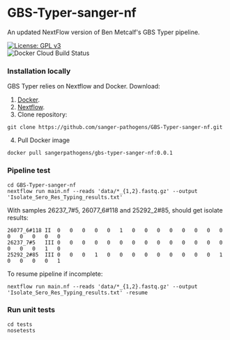 # GBS-Typer-sanger-nf
An updated NextFlow version of Ben Metcalf's GBS Typer pipeline.

[![License: GPL v3](https://img.shields.io/badge/License-GPL%20v3-brightgreen.svg)](https://github.com/sanger-pathogens/GBS-Typer-sanger-nf/blob/master/LICENSE)   
![Docker Cloud Build Status](https://img.shields.io/docker/cloud/build/sangerpathogens/gbs-typer-sanger-nf)   

### Installation locally
GBS Typer relies on Nextflow and Docker.
Download:
1. [Docker](https://www.docker.com/).
2. [Nextflow](https://www.nextflow.io/).
3. Clone repository:
```
git clone https://github.com/sanger-pathogens/GBS-Typer-sanger-nf.git
```
4. Pull Docker image
```
docker pull sangerpathogens/gbs-typer-sanger-nf:0.0.1
```

### Pipeline test
```
cd GBS-Typer-sanger-nf
nextflow run main.nf --reads 'data/*_{1,2}.fastq.gz' --output 'Isolate_Sero_Res_Typing_results.txt'
```
With samples 26237_7#5, 26077_6#118 and 25292_2#85, should get isolate results:
```
26077_6#118	II	0	0	0	0	0	1	0	0	0	0	0	0	0	0	0	0	0	0	0
26237_7#5	III	0	0	0	0	0	0	0	0	0	0	0	0	0	0	0	0	0	1	0
25292_2#85	III	0	0	0	1	0	0	0	0	0	0	0	0	0	1	0	0	0	0	1
```

To resume pipeline if incomplete:
```
nextflow run main.nf --reads 'data/*_{1,2}.fastq.gz' --output 'Isolate_Sero_Res_Typing_results.txt' -resume
```

### Run unit tests
```
cd tests
nosetests
```
